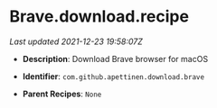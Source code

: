 # Brave.download.recipe

_Last updated 2021-12-23 19:58:07Z_

- **Description**: Download Brave browser for macOS

- **Identifier**: `com.github.apettinen.download.brave`

- **Parent Recipes**: `None`